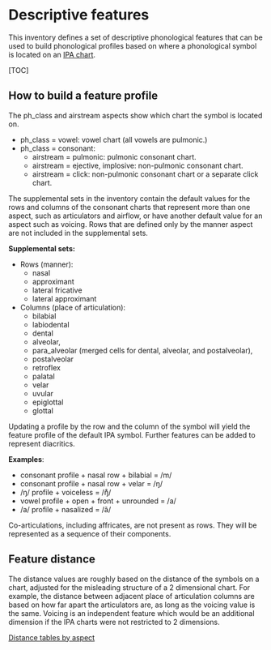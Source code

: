 # Descriptive features

This inventory defines a set of descriptive phonological features that can be used to build phonological profiles based on where a phonological symbol is located on an [IPA chart](https://en.wikipedia.org/wiki/International_Phonetic_Alphabet_chart).

[TOC]

## How to build a feature profile

The ph_class and airstream aspects show which chart the symbol is located on.

* ph_class = vowel: vowel chart (all vowels are pulmonic.)
* ph_class = consonant:
  * airstream = pulmonic: pulmonic consonant chart.
  * airstream = ejective, implosive: non-pulmonic consonant chart.
  * airstream = click: non-pulmonic consonant chart or a separate click chart.

The supplemental sets in the inventory contain the default values for the rows and columns of the consonant charts that represent more than one aspect, such as articulators and airflow, or have another default value for an aspect such as voicing. Rows that are defined only by the manner aspect are not included in the supplemental sets.

**Supplemental sets:**

* Rows (manner):
  * nasal
  * approximant
  * lateral fricative
  * lateral approximant
* Columns (place of articulation):
  * bilabial
  * labiodental
  * dental
  * alveolar,
  * para_alveolar (merged cells for dental, alveolar, and postalveolar),
  * postalveolar
  * retroflex
  * palatal
  * velar
  * uvular
  * epiglottal
  * glottal

Updating a profile by the row and the column of the symbol will yield the
feature profile of the default IPA symbol. Further features can be added to
represent diacritics.

**Examples**:

* consonant profile + nasal row + bilabial = /m/
* consonant profile + nasal row + velar = /ŋ/
* /ŋ/ profile + voiceless = /ŋ̊/
* vowel profile + open + front + unrounded = /a/
* /a/ profile + nasalized = /ã/

Co-articulations, including affricates, are not present as rows. They will
be represented as a sequence of their components.

## Feature distance

The distance values are roughly based on the distance of the symbols on a chart,
adjusted for the misleading structure of a 2 dimensional chart. For example,
the distance between adjacent place of articulation columns are based on how
far apart the articulators are, as long as the voicing value is the same.
Voicing is an independent feature which would be an additional dimension if the
IPA charts were not restricted to 2 dimensions.

[Distance tables by aspect](https://github.com/google-research/nisaba/blob/main/nisaba/scripts/natural_translit/phonology/docs/descriptive_feature_table.md)
